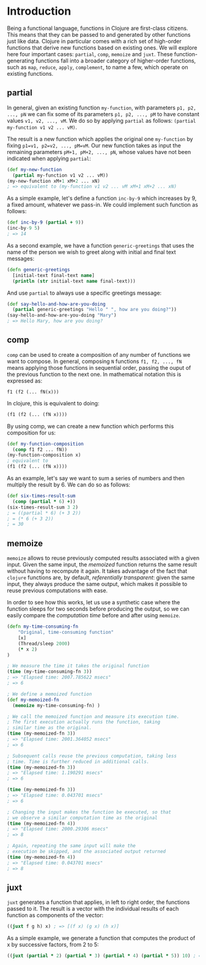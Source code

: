 # Introduction

Being a functional language, functions in Clojure are first-class citizens. This means that they can be passed to and generated by other functions just like data. Clojure in particular comes with a rich set of high-order functions that derive new functions based on existing ones. We will explore here four important cases: `partial`, `comp`, `memoize` and `juxt`. These function-generating functions fall into a broader category of higher-order functions, such as `map`, `reduce`, `apply`, `complement`, to name a few, which operate on existing functions.

## partial

In general, given an existing function `my-function`, with parameters `p1, p2, ..., pN` we can fix some of its parameters `p1, p2, ..., pM` to have constant values `v1, v2, ..., vM`. We do so by applying `partial` as follows: `(partial my-function v1 v2 ... vM)`. 

The result is a new function which applies the original one `my-function` by fixing `p1=v1, p2=v2, ..., pM=vM`. Our new function takes as input the remaining parameters `pM+1, pM+2, ..., pN`, whose values have not been indicated when applying `partial`:

```clojure
(def my-new-function 
  (partial my-function v1 v2 ... vM))
(my-new-function xM+1 xM+2 ... xN)
; => equivalent to (my-function v1 v2 ... vM xM+1 xM+2 ... xN)
```

As a simple example, let's define a function `inc-by-9` which increases by 9, a fixed amount, whatever we pass-in. We could implement such function as follows:

```clojure
(def inc-by-9 (partial + 9))
(inc-by-9 5)
; => 14
```

As a second example, we have a function `generic-greetings` that uses the name of the person we wish to greet along with initial and final text messages:

```clojure
(defn generic-greetings
  [initial-text final-text name]
  (println (str initial-text name final-text)))
```

And use `partial` to always use a specific greetings message:

```clojure
(def say-hello-and-how-are-you-doing 
  (partial generic-greetings "Hello " ", how are you doing?"))
(say-hello-and-how-are-you-doing "Mary")
; => Hello Mary, how are you doing?
```

## comp

`comp` can be used to create a composition of any number of functions we want to compose. In general, composing `N` functions `f1, f2, ..., fN` means applying those functions in sequential order, passing the ouput of the previous function to the next one. In mathematical notation this is expressed as:

```
f1 (f2 (... fN(x)))
```

In clojure, this is equivalent to doing:
```clojure
(f1 (f2 (... (fN x))))
```

By using comp, we can create a new function which performs this composition for us:

```clojure
(def my-function-composition 
  (comp f1 f2 ... fN))
(my-function-composition x)
; equivalent to
(f1 (f2 (... (fN x))))
```

As an example, let's say we want to sum a series of numbers and then multiply the result by 6. We can do so as follows:


```clojure
(def six-times-result-sum 
  (comp (partial * 6) +))
(six-times-result-sum 3 2)
; = ((partial * 6) (+ 3 2))
; = (* 6 (+ 3 2))
; = 30
```

## memoize

`memoize` allows to reuse previously computed results associated with a given input. Given the same input, the *memoized* function returns the same result without having to recompute it again. It takes advantage of the fact that `clojure` functions are, by default, *referentially transparent*: given the same input, they always produce the same output, which makes it possible to reuse previous computations with ease. 

In order to see how this works, let us use a synthetic case where the function sleeps for two seconds before producing the output, so we can easily compare the *computation time* before and after using `memoize`.

```clojure
(defn my-time-consuming-fn
    "Original, time-consuming function"
    [x]
    (Thread/sleep 2000)
    (* x 2)
)

; We measure the time it takes the original function
(time (my-time-consuming-fn 3))
; => "Elapsed time: 2007.785622 msecs"
; => 6

; We define a memoized function
(def my-memoized-fn 
  (memoize my-time-consuming-fn) )

; We call the memoized function and measure its execution time. 
; The first execution actually runs the function, taking
; similar time as the original.
(time (my-memoized-fn 3))
; => "Elapsed time: 2001.364052 msecs"
; => 6

; Subsequent calls reuse the previous computation, taking less
; time. Time is further reduced in additional calls.
(time (my-memoized-fn 3))
; => "Elapsed time: 1.190291 msecs"
; => 6

(time (my-memoized-fn 3))
; => "Elapsed time: 0.043701 msecs"
; => 6

; Changing the input makes the function be executed, so that
; we observe a similar computation time as the original 
(time (my-memoized-fn 4))
; => "Elapsed time: 2000.29306 msecs"
; => 8

; Again, repeating the same input will make the 
; execution be skipped, and the associated output returned
(time (my-memoized-fn 4))
; => "Elapsed time: 0.043701 msecs"
; => 8
```

## juxt

`juxt` generates a function that applies, in left to right order, the functions passed to it. The result is a vector with the individual results of each function as components of the vector: 

```clojure
((juxt f g h) x) ; => [(f x) (g x) (h x)]
```

As a simple example, we generate a function that computes the product of x by successive factors, from 2 to 5:
```clojure
((juxt (partial * 2) (partial * 3) (partial * 4) (partial * 5)) 10) ; => [20 30 40 50]
```